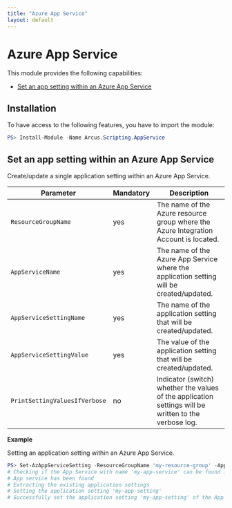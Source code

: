 ```yaml
---
title: "Azure App Service"
layout: default
---
```


# Azure App Service

This module provides the following capabilities:
- [Set an app setting within an Azure App Service](#set-an-app-setting-within-an-azure-app-service)

## Installation

To have access to the following features, you have to import the module:

```powershell
PS> Install-Module -Name Arcus.Scripting.AppService
```

## Set an app setting within an Azure App Service

Create/update a single application setting within an Azure App Service.

| Parameter                     | Mandatory   | Description                                                                                           |
| ----------------------------- | ----------- | ----------------------------------------------------------------------------------------------------- |
| `ResourceGroupName`           | yes         | The name of the Azure resource group where the Azure Integration Account is located.                  |
| `AppServiceName`              | yes         | The name of the Azure App Service where the application setting will be created/updated.              |
| `AppServiceSettingName`       | yes         | The name of the application setting that will be created/updated.                                     |
| `AppServiceSettingValue`      | yes         | The value of the application setting that will be created/updated.                                    |
| `PrintSettingValuesIfVerbose` | no          | Indicator (switch) whether the values of the application settings will be written to the verbose log. |

**Example**  

Setting an application setting within an Azure App Service.  
```powershell
PS> Set-AzAppServiceSetting -ResourceGroupName 'my-resource-group' -AppServiceName 'my-app-service' -AppServiceSettingName 'my-app-setting' -AppServiceSettingValue 'my-value'
# Checking if the App Service with name 'my-app-service' can be found in the resource group 'my-resource-group'
# App service has been found
# Extracting the existing application settings
# Setting the application setting 'my-app-setting'
# Successfully set the application setting 'my-app-setting' of the App Service 'my-app-service' within resource group 'my-resource-group'
```
